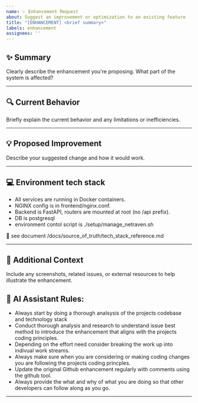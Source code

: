 ```yaml
---
name: ✨ Enhancement Request
about: Suggest an improvement or optimization to an existing feature
title: "[ENHANCEMENT] <brief summary>"
labels: enhancement
assignees: ''
---
```


## ✨ Summary

Clearly describe the enhancement you're proposing. What part of the system is affected?

---

## 🔍 Current Behavior

Briefly explain the current behavior and any limitations or inefficiencies.

---

## 💡 Proposed Improvement

Describe your suggested change and how it would work.

---

## 💻 Environment tech stack

- All services are running in Docker containers.
- NGINX config is in frontend/nginx.conf.
- Backend is FastAPI, routers are mounted at root (no /api prefix).
- DB is postgresql
- environment contol script is ./setup/manage_netraven.sh

📝 see document /docs/source_of_truth/tech_stack_reference.md

---


## 📎 Additional Context

Include any screenshots, related issues, or external resources to help illustrate the enhancement.

## 🤖 AI Assistant Rules:

- Always start by doing a thorough analsysis of the projects codebase and technology stack
- Conduct thorough analysis and research to understand issue best method to introduce the enhancement that aligns with the projects coding principles.
- Depending on the effort need consider breaking the work up into indivual work streams.
- Always make sure when you are considering or making coding changes you are following the projects coding princples.
- Update the original Github enhancement regularly with comments using the github tool.
- Always provide the what and why of what you are doing so that other developers can follow along as you go.

---

